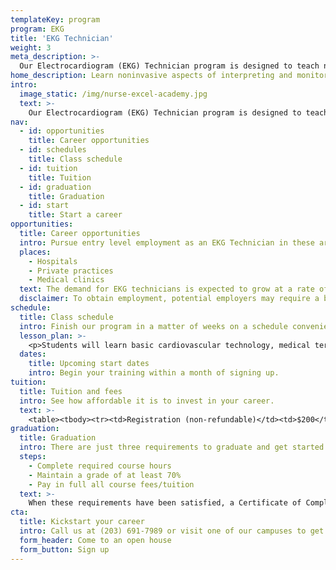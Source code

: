 ```yaml
---
templateKey: program
program: EKG
title: 'EKG Technician'
weight: 3
meta_description: >-
  Our Electrocardiogram (EKG) Technician program is designed to teach noninvasive aspects of interpreting and monitoring the cardiovascular system.
home_description: Learn noninvasive aspects of interpreting and monitoring the cardiovascular system. Pursue employment in hospitals, private practices, medical clinics, and similar healthcare facilities.
intro:
  image_static: /img/nurse-excel-academy.jpg
  text: >-
    Our Electrocardiogram (EKG) Technician program is designed to teach noninvasive aspects of interpreting and monitoring the cardiovascular system.
nav:
  - id: opportunities
    title: Career opportunities
  - id: schedules
    title: Class schedule
  - id: tuition
    title: Tuition
  - id: graduation
    title: Graduation
  - id: start
    title: Start a career
opportunities:
  title: Career opportunities
  intro: Pursue entry level employment as an EKG Technician in these areas.
  places:
    - Hospitals
    - Private practices
    - Medical clinics
  text: The demand for EKG technicians is expected to grow at a rate of 24% throughout 2019 according to the U.S. Bureau of Labor Statistics.
  disclaimer: To obtain employment, potential employers may require a background check, driving record check, and/or drug testing.
schedule:
  title: Class schedule
  intro: Finish our program in a matter of weeks on a schedule convenient to you.
  lesson_plan: >-
    <p>Students will learn basic cardiovascular technology, medical terminology, professional ethics, HIPAA compliance, and meticulous CDC established infection control procedures. You will have the ability to identify and distinguish between various heart impulses and the correct placement of electrodes. You will also be introduced to legal and ethical issues in the healthcare field, as well as Holter monitoring and stress testing.</p><p>The EKG Technician training program is divided into two parts.</p><table><tbody><tr><td>Classroom</td><td>64 hours</td></tr><tr><td>Clinical<sup>*</sup></td><td>46 hours</td></tr></tbody><tfoot><tr><td></td><td>110 total instructional hours</td></tr></tfoot></table><small><sup>*</sup>Clinical hours include work in a lab and at a designated clinical facility.</small>
  dates:
    title: Upcoming start dates
    intro: Begin your training within a month of signing up.
tuition:
  title: Tuition and fees
  intro: See how affordable it is to invest in your career.
  text: >-
    <table><tbody><tr><td>Registration (non-refundable)</td><td>$200</td></tr><tr><td>Tuition</td><td>$900</td></tr><tr><td>Books and uniform</td><td>$100</td></tr></tbody><tfoot><tr><td>Total</td><td>$1,200</td></tr></tfoot></table>
graduation:
  title: Graduation
  intro: There are just three requirements to graduate and get started on your career in healthcare.
  steps:
    - Complete required course hours
    - Maintain a grade of at least 70%
    - Pay in full all course fees/tuition
  text: >-
    When these requirements have been satisfied, a Certificate of Completion and official transcript will be issued. Excel Academy graduates may wish to independently pursue National Certification.
cta:
  title: Kickstart your career
  intro: Call us at (203) 691-7989 or visit one of our campuses to get more information on our courses with no obligations.
  form_header: Come to an open house
  form_button: Sign up
---
```

